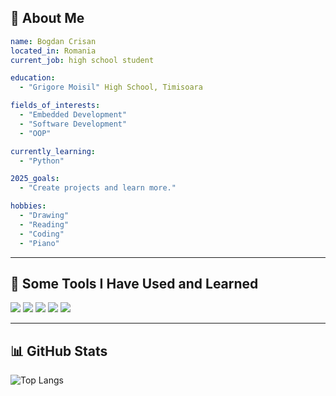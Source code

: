 ## 👋 About Me

```yaml
name: Bogdan Crisan
located_in: Romania
current_job: high school student 

education:
  - "Grigore Moisil" High School, Timisoara

fields_of_interests:
  - "Embedded Development"
  - "Software Development"
  - "OOP"

currently_learning:
  - "Python"

2025_goals:
  - "Create projects and learn more."

hobbies:
  - "Drawing"
  - "Reading"
  - "Coding"
  - "Piano"

```
---

## 🚀 Some Tools I Have Used and Learned

<p align="left">
  <img src="https://img.shields.io/badge/C-blue?style=for-the-badge&logo=c&logoColor=white" />
  <img src="https://img.shields.io/badge/C++-00599C?style=for-the-badge&logo=c%2B%2B&logoColor=white" />
  <img src="https://img.shields.io/badge/HTML5-E34F26?style=for-the-badge&logo=html5&logoColor=white" />
  <img src="https://img.shields.io/badge/MySQL-4479A1?style=for-the-badge&logo=mysql&logoColor=white" />
  <img src="https://img.shields.io/badge/VS%20Code-007ACC?style=for-the-badge&logo=visual-studio-code&logoColor=white" />
</p>

---

## 📊 GitHub Stats

![Top Langs](https://github-readme-stats.vercel.app/api/top-langs/?username=bogdan1crisan&layout=compact)

